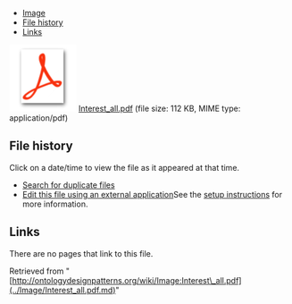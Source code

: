 * [Image](../Image/Interest_all.pdf.md#file)
* [File history](../Image/Interest_all.pdf.md#filehistory)
* [Links](../Image/Interest_all.pdf.md#filelinks)

[![](../skins/common/images/icons/fileicon-pdf.png)](../Image/Interest_all.pdf.md "Interest all.pdf")
[Interest\_all.pdf](../images/5/5d/Interest_all.pdf "Interest all.pdf")‎  (file size: 112 KB, MIME type: application/pdf)





## File history

Click on a date/time to view the file as it appeared at that time.



  
* [Search for duplicate files](http://ontologydesignpatterns.org/wiki/Special:FileDuplicateSearch/Interest_all.pdf "Special:FileDuplicateSearch/Interest all.pdf")
* [Edit this file using an external application](http://ontologydesignpatterns.org/wiki/index.php?title=Image:Interest_all.pdf&action=edit&externaledit=true&mode=file "Image:Interest all.pdf")See the [setup instructions](http://www.mediawiki.org/wiki/Manual:External_editors "http://www.mediawiki.org/wiki/Manual:External_editors") for more information.

## Links



There are no pages that link to this file.




Retrieved from "[http://ontologydesignpatterns.org/wiki/Image:Interest\_all.pdf](../Image/Interest_all.pdf.md)"